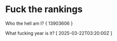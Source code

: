 # Fuck the rankings

Who the hell am I?
{ 13903606 }

What fucking year is it?
[ 2025-03-22T03:20:00Z ]

